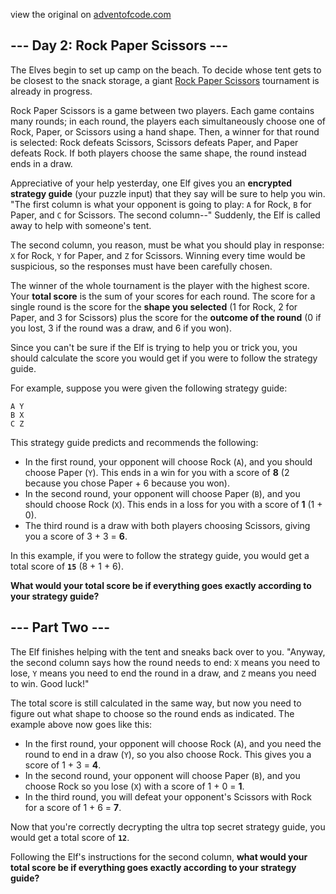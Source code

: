 view the original on <a href=https://adventofcode.com/2022/day/2>adventofcode.com</a>
<h2>--- Day 2: Rock Paper Scissors ---</h2><p>The Elves begin to set up camp on the beach. To decide whose tent gets to be closest to the snack storage, a giant <a href="https://en.wikipedia.org/wiki/Rock_paper_scissors" target="_blank">Rock Paper Scissors</a> tournament is already in progress.</p>
<p>Rock Paper Scissors is a game between two players. Each game contains many rounds; in each round, the players each simultaneously choose one of Rock, Paper, or Scissors using a hand shape. Then, a winner for that round is selected: Rock defeats Scissors, Scissors defeats Paper, and Paper defeats Rock. If both players choose the same shape, the round instead ends in a draw.</p>
<p>Appreciative of your help yesterday, one Elf gives you an <b>encrypted strategy guide</b> (your puzzle input) that they say will be sure to help you win. "The first column is what your opponent is going to play: <code>A</code> for Rock, <code>B</code> for Paper, and <code>C</code> for Scissors. The second column--" Suddenly, the Elf is called away to help with someone's tent.</p>
<p>The second column, <span title="Why do you keep guessing?!">you reason</span>, must be what you should play in response: <code>X</code> for Rock, <code>Y</code> for Paper, and <code>Z</code> for Scissors. Winning every time would be suspicious, so the responses must have been carefully chosen.</p>
<p>The winner of the whole tournament is the player with the highest score. Your <b>total score</b> is the sum of your scores for each round. The score for a single round is the score for the <b>shape you selected</b> (1 for Rock, 2 for Paper, and 3 for Scissors) plus the score for the <b>outcome of the round</b> (0 if you lost, 3 if the round was a draw, and 6 if you won).</p>
<p>Since you can't be sure if the Elf is trying to help you or trick you, you should calculate the score you would get if you were to follow the strategy guide.</p>
<p>For example, suppose you were given the following strategy guide:</p>
<pre><code>A Y
B X
C Z
</code></pre>
<p>This strategy guide predicts and recommends the following:</p>
<ul>
<li>In the first round, your opponent will choose Rock (<code>A</code>), and you should choose Paper (<code>Y</code>). This ends in a win for you with a score of <b>8</b> (2 because you chose Paper + 6 because you won).</li>
<li>In the second round, your opponent will choose Paper (<code>B</code>), and you should choose Rock (<code>X</code>). This ends in a loss for you with a score of <b>1</b> (1 + 0).</li>
<li>The third round is a draw with both players choosing Scissors, giving you a score of 3 + 3 = <b>6</b>.</li>
</ul>
<p>In this example, if you were to follow the strategy guide, you would get a total score of <code><b>15</b></code> (8 + 1 + 6).</p>
<p><b>What would your total score be if everything goes exactly according to your strategy guide?</b></p>

<h2 id="part2">--- Part Two ---</h2><p>The Elf finishes helping with the tent and sneaks back over to you. "Anyway, the second column says how the round needs to end: <code>X</code> means you need to lose, <code>Y</code> means you need to end the round in a draw, and <code>Z</code> means you need to win. Good luck!"</p>
<p>The total score is still calculated in the same way, but now you need to figure out what shape to choose so the round ends as indicated. The example above now goes like this:</p>
<ul>
<li>In the first round, your opponent will choose Rock (<code>A</code>), and you need the round to end in a draw (<code>Y</code>), so you also choose Rock. This gives you a score of 1 + 3 = <b>4</b>.</li>
<li>In the second round, your opponent will choose Paper (<code>B</code>), and you choose Rock so you lose (<code>X</code>) with a score of 1 + 0 = <b>1</b>.</li>
<li>In the third round, you will defeat your opponent's Scissors with Rock for a score of 1 + 6 = <b>7</b>.</li>
</ul>
<p>Now that you're correctly decrypting the ultra top secret strategy guide, you would get a total score of <code><b>12</b></code>.</p>
<p>Following the Elf's instructions for the second column, <b>what would your total score be if everything goes exactly according to your strategy guide?</b></p>

